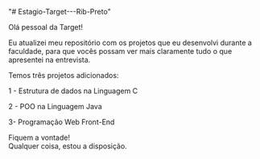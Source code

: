 "# Estagio-Target---Rib-Preto" 

Olá pessoal da Target!

Eu atualizei meu repositório com os projetos que eu desenvolvi durante a faculdade, para que vocês possam ver mais claramente tudo o que apresentei na entrevista.

Temos três projetos adicionados:

1 - Estrutura de dados na Linguagem C

2 - POO na Linguagem Java

3- Programação Web Front-End


Fiquem a vontade!   
Qualquer coisa, estou a disposição.
